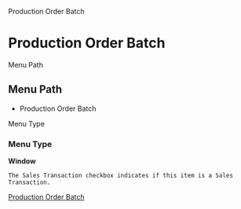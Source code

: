 
Production Order Batch
# Production Order Batch



Menu Path
## Menu Path



- Production Order Batch

Menu Type
### Menu Type

**Window**

```
The Sales Transaction checkbox indicates if this item is a Sales Transaction.
```

[Production Order Batch](functional-guide/window/window-production-order-batch.md)